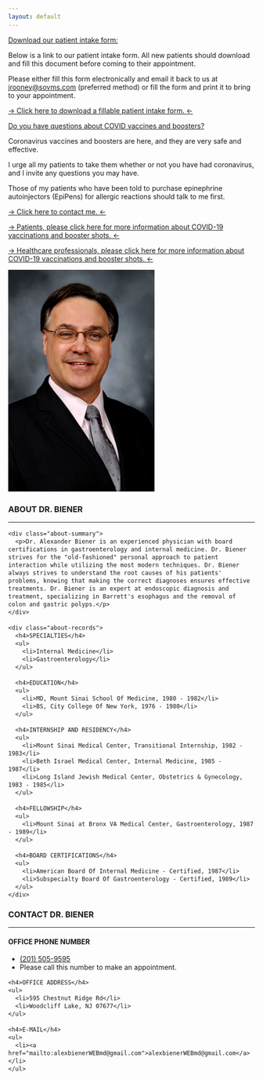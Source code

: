 ```yaml
---
layout: default
---
```


<a class="anchor" id="home"></a>

<div class="patient-intake-form-alert-frontpage">
  <p><u>Download our patient intake form:</u></p>
  <p>Below is a link to our patient intake form. All new patients should download and fill this document before coming to their appointment.</p>
  <p>Please either fill this form electronically and email it back to us at <a href="mailto:jrooney@sovms.com">jrooney@sovms.com</a> (preferred method) or fill the form and print it to bring to your appointment.</p>
  <p><a href="https://drive.google.com/file/d/1m8ioJLwBfpZpaHa3OFRLJTiqbQhBO3sU/">→ Click here to download a fillable patient intake form. ←</a></p>
</div>

<div class="covid-alert-frontpage">
  <p><u>Do you have questions about COVID vaccines and boosters?</u></p>
  <p>Coronavirus vaccines and boosters are here, and they are very safe and effective.</p>
  <p>I urge all my patients to take them whether or not you have had coronavirus, and I invite any questions you may have.</p>
  <p>Those of my patients who have been told to purchase epinephrine autoinjectors (EpiPens) for allergic reactions should talk to me first.</p>
  <p><a href="/#contact">→ Click here to contact me. ←</a></p>
  <p><a href="/COVID-19-for-patients">→ Patients, please click here for more information about COVID-19 vaccinations and booster shots. ←</a></p>
  <p><a href="/COVID-19-for-healthcare-professionals">→ Healthcare professionals, please click here for more information about COVID-19 vaccinations and booster shots. ←</a></p>
</div>

<div class="home container">
  <img src="./Alexander-Biener.png" alt="Dr. Alex Biener, MD">
</div>

<a class="anchor" id="about"></a>

<div class="about container">
  <div class="container-heading">
    <h3>ABOUT DR. BIENER</h3>
    <hr>
  </div>

  <div class="about-content">

    <div class="about-summary">
      <p>Dr. Alexander Biener is an experienced physician with board certifications in gastroenterology and internal medicine. Dr. Biener strives for the "old-fashioned" personal approach to patient interaction while utilizing the most modern techniques. Dr. Biener always strives to understand the root causes of his patients' problems, knowing that making the correct diagnoses ensures effective treatments. Dr. Biener is an expert at endoscopic diagnosis and treatment, specializing in Barrett's esophagus and the removal of colon and gastric polyps.</p>
    </div>

    <div class="about-records">
      <h4>SPECIALTIES</h4>
      <ul>
        <li>Internal Medicine</li>
        <li>Gastroenterology</li>
      </ul>

      <h4>EDUCATION</h4>
      <ul>
        <li>MD, Mount Sinai School Of Medicine, 1980 - 1982</li>
        <li>BS, City College Of New York, 1976 - 1980</li>
      </ul>

      <h4>INTERNSHIP AND RESIDENCY</h4>
      <ul>
        <li>Mount Sinai Medical Center, Transitional Internship, 1982 - 1983</li>
        <li>Beth Israel Medical Center, Internal Medicine, 1985 - 1987</li>
        <li>Long Island Jewish Medical Center, Obstetrics & Gynecology, 1983 - 1985</li>
      </ul>

      <h4>FELLOWSHIP</h4>
      <ul>
        <li>Mount Sinai at Bronx VA Medical Center, Gastroenterology, 1987 - 1989</li>
      </ul>

      <h4>BOARD CERTIFICATIONS</h4>
      <ul>
        <li>American Board Of Internal Medicine - Certified, 1987</li>
        <li>Subspecialty Board Of Gastroenterology - Certified, 1989</li>
      </ul>
    </div>

  </div>
</div>

<a class="anchor" id="contact"></a>

<div class="contact container">
  <div class="container-heading">
    <h3>CONTACT DR. BIENER</h3>
    <hr>
  </div>

  <div class="contact-content">
    <h4>OFFICE PHONE NUMBER</h4>
    <ul>
      <li><a href="tel:+1-201-505-9595">(201) 505-9595</a></li>
      <li>Please call this number to make an appointment.</li>
    </ul>

    <h4>OFFICE ADDRESS</h4>
    <ul>
      <li>595 Chestnut Ridge Rd</li>
      <li>Woodcliff Lake, NJ 07677</li>
    </ul>

    <h4>E-MAIL</h4>
    <ul>
      <li><a href="mailto:alexbienerWEBmd@gmail.com">alexbienerWEBmd@gmail.com</a></li>
    </ul>

  </div>
</div>
